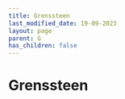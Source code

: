 ```yaml
---
title: Grenssteen
last_modified_date: 19-09-2023
layout: page
parent: G
has_children: false
---
```


Grenssteen
==========

